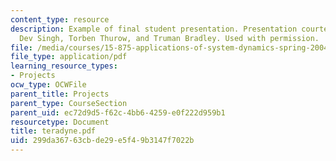 ```yaml
---
content_type: resource
description: Example of final student presentation. Presentation courtesy of Kapil
  Dev Singh, Torben Thurow, and Truman Bradley. Used with permission.
file: /media/courses/15-875-applications-of-system-dynamics-spring-2004/299da36763cbde29e5f49b3147f7022b_teradyne.pdf
file_type: application/pdf
learning_resource_types:
- Projects
ocw_type: OCWFile
parent_title: Projects
parent_type: CourseSection
parent_uid: ec72d9d5-f62c-4bb6-4259-e0f222d959b1
resourcetype: Document
title: teradyne.pdf
uid: 299da367-63cb-de29-e5f4-9b3147f7022b
---
```

